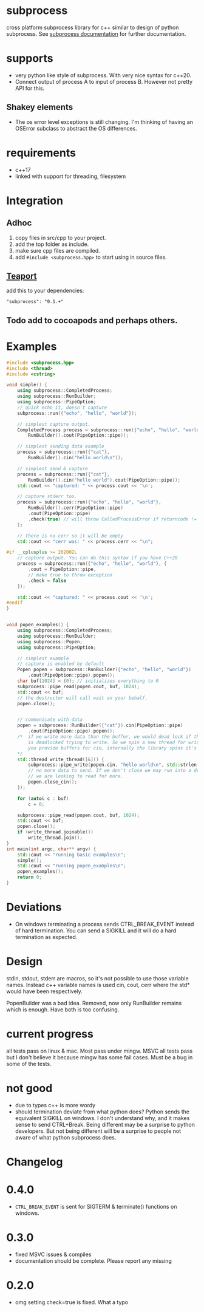 # subprocess
cross platform subprocess library for c++ similar to design of python
subprocess. See [subprocess documentation](https://benman64.github.io/subprocess/index.html)
for further documentation.


# supports

- very python like style of subprocess. With very nice syntax for c++20.
- Connect output of process A to input of process B. However not pretty API for
  this.

## Shakey elements

- The os error level exceptions is still changing. I'm thinking of having an
  OSError subclass to abstract the OS differences.
# requirements

- c++17
- linked with support for threading, filesystem

# Integration

##  Adhoc

1. copy files in src/cpp to your project.
2. add the top folder as include.
3. make sure cpp files are compiled.
4. add `#include <subprocess.hpp>` to start using in source files.

## [Teaport](https://bitbucket.org/benman/teaport)

add this to your dependencies:

```
"subprocess": "0.1.+"
```

## Todo add to cocoapods and perhaps others.

# Examples

```cpp
#include <subprocess.hpp>
#include <thread>
#include <cstring>

void simple() {
    using subprocess::CompletedProcess;
    using subprocess::RunBuilder;
    using subprocess::PipeOption;
    // quick echo it, doesn't capture
    subprocess::run({"echo", "hello", "world"});

    // simplest capture output.
    CompletedProcess process = subprocess::run({"echo", "hello", "world"},
        RunBuilder().cout(PipeOption::pipe));

    // simplest sending data example
    process = subprocess::run({"cat"},
        RunBuilder().cin("hello world\n"));

    // simplest send & capture
    process = subprocess::run({"cat"},
        RunBuilder().cin("hello world").cout(PipeOption::pipe));
    std::cout << "captured: " << process.cout << '\n';

    // capture stderr too.
    process = subprocess::run({"echo", "hello", "world"},
        RunBuilder().cerr(PipeOption::pipe)
        .cout(PipeOption::pipe)
        .check(true) // will throw CalledProcessError if returncode != 0.
    );

    // there is no cerr so it will be empty
    std::cout << "cerr was: " << process.cerr << "\n";

#if __cplusplus >= 202002L
    // capture output. You can do this syntax if you have C++20
    process = subprocess::run({"echo", "hello", "world"}, {
        .cout = PipeOption::pipe,
        // make true to throw exception
        .check = false
    });

    std::cout << "captured: " << process.cout << '\n';
#endif
}


void popen_examples() {
    using subprocess::CompletedProcess;
    using subprocess::RunBuilder;
    using subprocess::Popen;
    using subprocess::PipeOption;

    // simplest example
    // capture is enabled by default
    Popen popen = subprocess::RunBuilder({"echo", "hello", "world"})
        .cout(PipeOption::pipe).popen();
    char buf[1024] = {0}; // initializes everything to 0
    subprocess::pipe_read(popen.cout, buf, 1024);
    std::cout << buf;
    // the destructor will call wait on your behalf.
    popen.close();


    // communicate with data
    popen = subprocess::RunBuilder({"cat"}).cin(PipeOption::pipe)
        .cout(PipeOption::pipe).popen();
    /*  if we write more data than the buffer, we would dead lock if the subprocess
        is deadlocked trying to write. So we spin a new thread for writing. When
        you provide buffers for cin, internally the library spins it's own thread.
    */
    std::thread write_thread([&]() {
        subprocess::pipe_write(popen.cin, "hello world\n", std::strlen("hello world\n"));
        // no more data to send. If we don't close we may run into a deadlock as
        // we are looking to read for more.
        popen.close_cin();
    });

    for (auto& c : buf)
        c = 0;

    subprocess::pipe_read(popen.cout, buf, 1024);
    std::cout << buf;
    popen.close();
    if (write_thread.joinable())
        write_thread.join();
}
int main(int argc, char** argv) {
    std::cout << "running basic examples\n";
    simple();
    std::cout << "running popen_examples\n";
    popen_examples();
    return 0;
}
```

# Deviations

- On windows terminating a process sends CTRL_BREAK_EVENT instead of hard
  termination. You can send a SIGKILL and it will do a hard termination as
  expected.

# Design

stdin, stdout, stderr are macros, so it's not possible to use those variable
names. Instead c++ variable names is used cin, cout, cerr where the std* would
have been respectively.

PopenBuilder was a bad idea. Removed, now only RunBuilder remains which is enough.
Have both is too confusing.

# current progress

all tests pass on linux & mac. Most pass under mingw. MSVC all tests pass but
I don't believe it because mingw has some fail cases. Must be a bug in some of
the tests.

# not good

- due to types c++ is more wordy
- should termination deviate from what python does? Python sends the equivalent
  SIGKILL on windows. I don't understand why, and it makes sense to send CTRL+Break.
  Being different may be a surprise to python developers. But not being different
  will be a surprise to people not aware of what python subprocess does.

# Changelog

# 0.4.0

- `CTRL_BREAK_EVENT` is sent for SIGTERM & terminate() functions on windows.

# 0.3.0

- fixed MSVC issues & compiles
- documentation should be complete. Please report any missing

# 0.2.0

- omg setting check=true is fixed. What a typo

